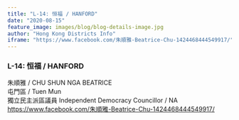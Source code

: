 ```yaml
---
title: "L-14: 恒福 / HANFORD"
date: "2020-08-15"
feature_image: images/blog/blog-details-image.jpg
author: "Hong Kong Districts Info"
iframe: "https://www.facebook.com/朱順雅-Beatrice-Chu-1424468444549917/"
---
```


### L-14: 恒福 / HANFORD  
朱順雅 / CHU SHUN NGA BEATRICE  
屯門區 / Tuen Mun  
獨立民主派區議員 Independent Democracy Councillor / NA  
https://www.facebook.com/朱順雅-Beatrice-Chu-1424468444549917/
